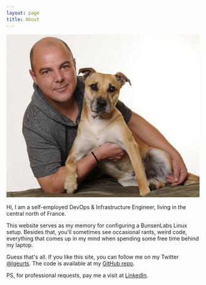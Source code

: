 ```yaml
---
layout: page
title: About
---
```


![Here I am with my dog Tigger.](/assets/portrait.jpg)

Hi, I am a self-employed DevOps & Infrastructure Engineer, living in the central north of France. 

This website serves as my memory for configuring a BunsenLabs Linux setup. 
Besides that, you'll sometimes see occasional rants, weird code, everything that comes up in my mind when spending some free time behind my laptop.

Guess that's all. If you like this site, you can follow me on my Twitter [@lgeurts](https://twitter.com/lgeurts). The code is available at my [GitHub repo](https://github.com/lgeurts/lgeurts.github.io). 

PS, for professional requests, pay me a visit at [LinkedIn](https://www.linkedin.com/in/lucgeurts). 
